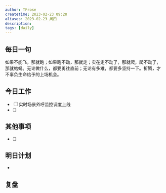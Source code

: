 ```yaml
---
author: TFrose
createtime: 2023-02-23 09:20
aliases: 2023-02-23_周四
description:
tags: [daily]
---
```


## 每日一句
如果不能飞，那就跑；如果跑不动，那就走；实在走不动了，那就爬，爬不动了，那就蛄蛹。无论做什么，都要勇往直前；无论有多难，都要多坚持一下。折腾，才不辜负生命给予的上场机会。

## 今日工作
- [ ] 实时场景外呼监控调度上线
- [ ] 

## 其他事项
- [ ] 

## 明日计划
- 

## 复盘

